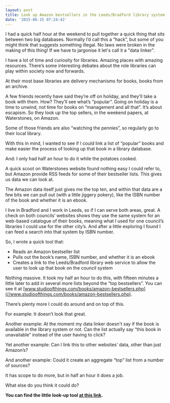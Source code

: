 ```yaml
---
layout: post
title: Look up Amazon bestsellers in the Leeds/Bradford library system
date: '2015-06-15 07:24:42'
---
```


I had a quick half hour at the weekend to pull together a quick thing that sits between two big databases. Normally I’d call this a “hack”, but some of you might think that suggests something illegal. No laws were broken in the making of this thing! If we have to jargonise it let's call it a "data linker".

I have a lot of time and curiosity for libraries. Amazing places with amazing resources. There’s some interesting debates about the role libraries can play within society now and forwards.

At their most base libraries are delivery mechanisms for books, books from an archive.

A few friends recently have said they’re off on holiday, and they’ll take a book with them. How? They’ll see what’s “popular”. Going on holiday is a time to unwind, not time for books on “management and all that”. It’s about escapism. So they look up the top sellers, in the weekend papers, at Waterstones, on Amazon.

Some of those friends are also “watching the pennies”, so regularly go to their local library.

With this in mind, I wanted to see if I could link a list of “popular” books and make easier the process of looking up that book in a library database.

And: I only had half an hour to do it while the potatoes cooked.

A quick scoot on Waterstones website found nothing easy I could refer to, but Amazon provide RSS feeds for some of their bestseller lists. This gives us data we can look at.

The Amazon data itself just gives me the top ten, and within that data are a few bits we can pull out (with a little jiggery pokery), like the ISBN number of the book and whether it is an ebook.

I live in Bradford and I work in Leeds, so if I can serve both areas, great. A check on both councils’ websites shows they use the same system for an web-based catalogue of their books, meaning what I used for one council’s libraries I could use for the other city’s. And after a little exploring I found I can feed a search into that system by ISBN number.

So, I wrote a quick tool that:

* Reads an Amazon bestseller list
* Pulls out the book’s name, ISBN number, and whether it is an ebook
* Creates a link to the Leeds/Bradford library web service to allow the user to look up that book on the council system

Nothing massive. It took my half an hour to do this, with fifteen minutes a little later to add in several more lists beyond the “top bestsellers”. You can see it at [www.studioofthings.com/books/amazon-bestsellers.php](//www.studioofthings.com/books/amazon-bestsellers.php).

There’s plenty more I could do around and on top of this.

For example: It doesn’t look that great.

Another example: At the moment my data linker doesn't say if the book is available in the library system or not. Can the list actually say “this book in unavailable” instead of the user having to click?

Yet another example: Can I link this to other websites’ data, other than just Amazon’s?

And another example: Could it create an aggregate “top” list from a number of sources?

It has scope to do more, but in half an hour it does a job. 

What else do you think it could do?

**You can find the little look-up tool [at this link](//www.studioofthings.com/books/amazon-bestsellers.php).**